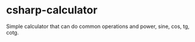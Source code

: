 # csharp-calculator
 Simple calculator that can do common operations and power, sine, cos, tg, cotg.
